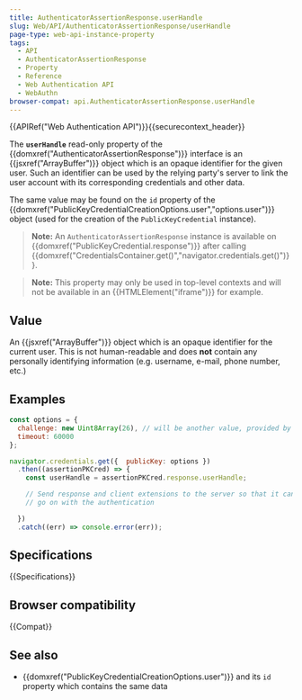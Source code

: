 ```yaml
---
title: AuthenticatorAssertionResponse.userHandle
slug: Web/API/AuthenticatorAssertionResponse/userHandle
page-type: web-api-instance-property
tags:
  - API
  - AuthenticatorAssertionResponse
  - Property
  - Reference
  - Web Authentication API
  - WebAuthn
browser-compat: api.AuthenticatorAssertionResponse.userHandle
---
```

{{APIRef("Web Authentication API")}}{{securecontext_header}}

The **`userHandle`** read-only property of the
{{domxref("AuthenticatorAssertionResponse")}} interface is an {{jsxref("ArrayBuffer")}}
object which is an opaque identifier for the given user. Such an identifier can be used
by the relying party's server to link the user account with its corresponding
credentials and other data.

The same value may be found on the `id` property of the
{{domxref("PublicKeyCredentialCreationOptions.user","options.user")}} object (used for
the creation of the `PublicKeyCredential` instance).

> **Note:** An `AuthenticatorAssertionResponse` instance is
> available on {{domxref("PublicKeyCredential.response")}} after calling
> {{domxref("CredentialsContainer.get()","navigator.credentials.get()")}}.

> **Note:** This property may only be used in top-level contexts and will
> not be available in an {{HTMLElement("iframe")}} for example.

## Value

An {{jsxref("ArrayBuffer")}} object which is an opaque identifier for the current user.
This is not human-readable and does **not** contain any personally
identifying information (e.g. username, e-mail, phone number, etc.)

## Examples

```js
const options = {
  challenge: new Uint8Array(26), // will be another value, provided by the relying party server
  timeout: 60000
};

navigator.credentials.get({  publicKey: options })
  .then((assertionPKCred) => {
    const userHandle = assertionPKCred.response.userHandle;

    // Send response and client extensions to the server so that it can
    // go on with the authentication

  })
  .catch((err) => console.error(err));
```

## Specifications

{{Specifications}}

## Browser compatibility

{{Compat}}

## See also

- {{domxref("PublicKeyCredentialCreationOptions.user")}} and its `id`
  property which contains the same data

